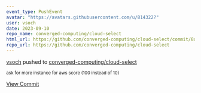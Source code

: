 ```yaml
---
event_type: PushEvent
avatar: "https://avatars.githubusercontent.com/u/814322?"
user: vsoch
date: 2023-09-10
repo_name: converged-computing/cloud-select
html_url: https://github.com/converged-computing/cloud-select/commit/8a0cc8569710a11752eb313c05245001601a19f6
repo_url: https://github.com/converged-computing/cloud-select
---
```


<a href='https://github.com/vsoch' target='_blank'>vsoch</a> pushed to <a href='https://github.com/converged-computing/cloud-select' target='_blank'>converged-computing/cloud-select</a>

<small>ask for more instance for aws score (100 instead of 10)</small>

<a href='https://github.com/converged-computing/cloud-select/commit/8a0cc8569710a11752eb313c05245001601a19f6' target='_blank'>View Commit</a>